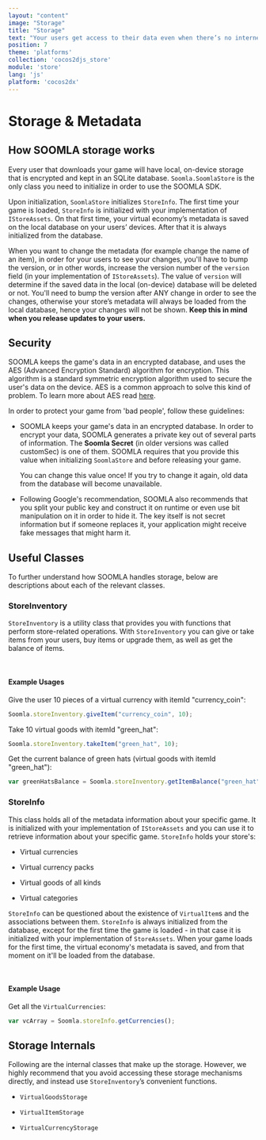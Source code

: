 ```yaml
---
layout: "content"
image: "Storage"
title: "Storage"
text: "Your users get access to their data even when there’s no internet around. Our encrypted local storage is designed just for that."
position: 7
theme: 'platforms'
collection: 'cocos2djs_store'
module: 'store'
lang: 'js' 
platform: 'cocos2dx'
---
```


# Storage & Metadata

## How SOOMLA storage works

Every user that downloads your game will have local, on-device storage that is encrypted and kept in an SQLite database. 
`Soomla.SoomlaStore` is the only class you need to initialize in order to use the SOOMLA SDK.

Upon initialization, `SoomlaStore` initializes `StoreInfo`. The first time your game is loaded, `StoreInfo` is 
initialized with your implementation of `IStoreAssets`. On that first time, your virtual economy’s metadata is saved 
on the local database on your users’ devices. After that it is always initialized from the database.

When you want to change the metadata (for example change the name of an item), in order for your users to see your 
changes, you'll have to bump the version, or in other words, increase the version number of the `version` field 
(in your implementation of `IStoreAssets`). The value of `version` will determine if the saved data in the 
local (on-device) database will be deleted or not. You'll need to bump the version after ANY change in order to see the 
changes, otherwise your store’s metadata will always be loaded from the local database, hence your changes will not be 
shown. **Keep this in mind when you release updates to your users.**

## Security

SOOMLA keeps the game's data in an encrypted database, and uses the AES (Advanced Encryption Standard) algorithm for 
encryption. This algorithm is a standard symmetric encryption algorithm used to secure the user's data on the device. 
AES is a common approach to solve this kind of problem. To learn more about AES read 
[here](http://en.wikipedia.org/wiki/Advanced_Encryption_Standard).

In order to protect your game from 'bad people', follow these guidelines:

- SOOMLA keeps your game's data in an encrypted database. In order to encrypt your data, SOOMLA generates a private key 
out of several parts of information. The **Soomla Secret** (in older versions was called customSec) is one of them. 
SOOMLA requires that you provide this value when initializing `SoomlaStore` and before releasing your game.

  <div class="warning-box">You can change this value once! If you try to change it again, old data from the database 
  will become unavailable.</div>

- Following Google's recommendation, SOOMLA also recommends that you split your public key and construct it on runtime 
or even use bit manipulation on it in order to hide it. The key itself is not secret information but if someone replaces 
it, your application might receive fake messages that might harm it.

## Useful Classes
To further understand how SOOMLA handles storage, below are descriptions about each of the relevant classes.

### StoreInventory

`StoreInventory` is a utility class that provides you with functions that perform store-related operations. With 
`StoreInventory` you can give or take items from your users, buy items or upgrade them, as well as get the balance of 
items.

<br>

#### **Example Usages**

Give the user 10 pieces of a virtual currency with itemId "currency_coin":

``` js
Soomla.storeInventory.giveItem("currency_coin", 10);
```

Take 10 virtual goods with itemId "green_hat":

``` js
Soomla.storeInventory.takeItem("green_hat", 10);
```

Get the current balance of green hats (virtual goods with itemId "green_hat"):

``` js
var greenHatsBalance = Soomla.storeInventory.getItemBalance("green_hat");
```

### StoreInfo

This class holds all of the metadata information about your specific game. It is initialized with your implementation 
of `IStoreAssets` and you can use it to retrieve information about your specific game. `StoreInfo` holds your store's:

- Virtual currencies

- Virtual currency packs

- Virtual goods of all kinds

- Virtual categories

`StoreInfo` can be questioned about the existence of `VirtualItem`s and the associations between them.
`StoreInfo` is always initialized from the database, except for the first time the game is loaded - in that case it is 
initialized with your implementation of `StoreAssets`. When your game loads for the first time, the virtual economy's 
metadata is saved, and from that moment on it'll be loaded from the database.

<br>

#### **Example Usage**

Get all the `VirtualCurrencies`:

``` js
var vcArray = Soomla.storeInfo.getCurrencies();
```

## Storage Internals

Following are the internal classes that make up the storage. However, we highly recommend that you avoid accessing these 
storage mechanisms directly, and instead use `StoreInventory`’s convenient functions.

- `VirtualGoodsStorage`

- `VirtualItemStorage`

- `VirtualCurrencyStorage`
